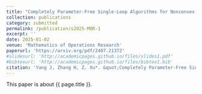 ```yaml
---
title: "Completely Parameter-Free Single-Loop Algorithms for Nonconvex-Concave Minimax Problems"
collection: publications
category: submitted
permalink: /publication/s2025-MOR-1
excerpt: ''
date: 2025-01-02
venue: 'Mathematics of Operations Research'
paperurl: 'https://arxiv.org/pdf/2407.21372'
#slidesurl: 'http://academicpages.github.io/files/slides1.pdf'
#bibtexurl: 'http://academicpages.github.io/files/bibtex1.bib'
citation: 'Yang J, Zhang H, Z. Xu*. &quot;Completely Parameter-Free Single-Loop Algorithms for Nonconvex-Concave Minimax Problems.&quot; <i>Mathematics of Operations Research</i>. submitted, arXiv preprint arXiv:2407.21372, 2025.'
---
```

This paper is about {{ page.title }}.
